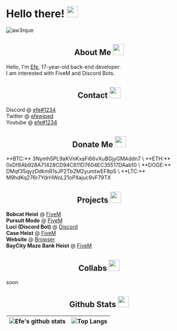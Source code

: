 <h1 align="left">Hello there! <img src = "https://cdn.discordapp.com/emojis/933755928317136907.png?v=1" high="20px" width="30px"></h1>

<img src="https://komarev.com/ghpvc/?username=aw3rque&label=Profile Viewers&color=552b75" alt="aw3rque" />

<div>
    <h2 align="center"> About Me <img src = "https://cdn.discordapp.com/emojis/895594417484873779.png?v=1" high="20px" width="30px"> </h2>
</div>

Hello, I'm [Efe](https://discord.com/users/280696584889696257), 17-year-old back-end developer.\
I am interested with FiveM and Discord Bots.

<div>
    <h2 align="center"> Contact <img src = "https://cdn.discordapp.com/emojis/898285949094621245.png?v=1" high="20px" width="30px"> </h2>
</div>

Discord @ [efe#1234](https://discord.com/users/280696584889696257) \
Twitter @ [efewiped](https://twitter.com/efewiped) \
Youtube @ [efe#1234](https://www.youtube.com/channel/UC4a5DMZ_BjZFDios8od7ENQ) 

<div>
    <h2 align="center"> Donate Me <img src = "https://cdn.discordapp.com/emojis/743988189814849627.png?v=1" high="20px" width="30px"> </h2>
</div>
**BTC:** 3Nymh5PL9aKVnKxaFi66vXuBGjyGMAddn7 \
**ETH:** 0xDf8Ab928A71428CD94C611D7604EC35517DAab10 \
**DOGE:** DMqf35qyzDdkmR1sJP2Tb2M2yumtwEF8pS \
**LTC:** M9hdKq276r7YdrHWoL21oPXajuc9vF79TX

<div>
    <h2 align="center"> Projects <img src = "https://cdn.discordapp.com/emojis/743988189814849627.png?v=1" high="20px" width="30px"> </h2>
</div>

**Bobcat Heist** @ [FiveM](https://www.youtube.com/watch?v=bU2_4M6BKWA) \
**Pursuit Mode** @ [FiveM](https://www.youtube.com/watch?v=W1z8NzwDZRI) \
**Luci (Discord Bot)** @ [Discord](https://top.gg/tr/bot/412016041749643277) \
**Case Heist** @ [FiveM](https://www.youtube.com/watch?v=e-_AtXqnqEw) \
**Website** @ [Browser](https://aw3rque.github.io/) \
**BayCity Maze Bank Heist** @ [FiveM](https://www.youtube.com/watch?v=-1VVhuRN3iE) 

<div>
    <h2 align="center"> Collabs <img src = "https://cdn.discordapp.com/emojis/743988189814849627.png?v=1" high="20px" width="30px"> </h2>
</div>

soon

<div>
    <h2 align="center"> Github Stats <img src = "https://cdn.discordapp.com/emojis/881503652634832896.png?v=1" high="20px" width="30px"> </h2>
</div>

|![Efe's github stats](https://github-readme-stats.vercel.app/api?username=aw3rque&count_private=true&show_icons=true&theme=dracula&disable_animations=true&include_all_commits=true)|![Top Langs](https://github-readme-stats.vercel.app/api/top-langs/?username=aw3rque&theme=dracula&langs_count=10&layout=compact)|
|:-:|:-:|
